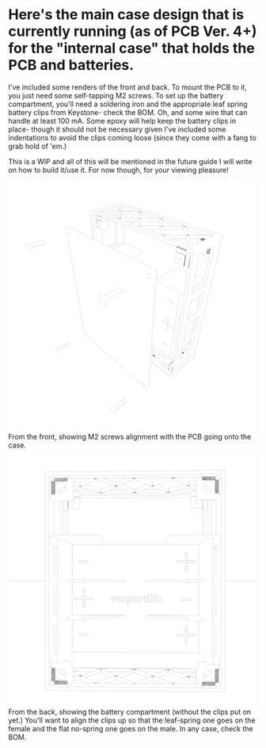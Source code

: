 # Here's the main case design that is currently running (as of PCB Ver. 4+) for the "internal case" that holds the PCB and batteries.
I've included some renders of the front and back. To mount the PCB to it, you just need some self-tapping M2 screws. To set up the battery compartment,
you'll need a soldering iron and the appropriate leaf spring battery clips from Keystone- check the BOM. Oh, and some wire that can handle at least 100 mA.
Some epoxy will help keep the battery clips in place- though it should not be necessary given I've included some indentations to avoid the clips coming loose 
(since they come with a fang to grab hold of 'em.) 

This is a WIP and all of this will be mentioned in the future guide I will write on how to build it/use it. For now though, for your viewing pleasure! 

![](https://github.com/callous4567/vespertilio/blob/main/Case%20%26%20Environmental%20Concept/Internal%20Case%20Designs/front.png)
From the front, showing M2 screws alignment with the PCB going onto the case. 

![](https://github.com/callous4567/vespertilio/blob/main/Case%20%26%20Environmental%20Concept/Internal%20Case%20Designs/rear.png)
From the back, showing the battery compartment (without the clips put on yet.) You'll want to align the clips up so that the leaf-spring one
goes on the female and the flat no-spring one goes on the male. In any case, check the BOM. 